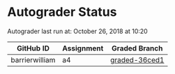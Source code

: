 # Autograder Status
Autograder last run at: October 26, 2018 at 10:20

| GitHub ID | Assignment | Graded Branch |
|-----------|------------|---------------|
| barrierwilliam | a4 | [graded-36ced1](https://github.com/Fall2018COMP401-001/a4-barrierwilliam/tree/graded-36ced1) | 
